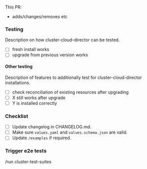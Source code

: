 <!--
Not all PRs will require all tests to be carried out. Delete where appropriate.
-->

<!--
MODIFY THIS AFTER your new app repo is in https://github.com/giantswarm/github
@team-halo-engineers will be automatically requested for review once
this PR has been submitted. (But not for drafts)
-->

This PR:

- adds/changes/removes etc

### Testing

Description on how cluster-cloud-director can be tested.

- [ ] fresh install works
- [ ] upgrade from previous version works

#### Other testing

Description of features to additionally test for cluster-cloud-director installations.

- [ ] check reconciliation of existing resources after upgrading
- [ ] X still works after upgrade
- [ ] Y is installed correctly

<!--
Changelog must always be updated.
-->

### Checklist

- [ ] Update changelog in CHANGELOG.md.
- [ ] Make sure `values.yaml` and `values.schema.json` are valid.
- [ ] Update `/examples` if required.

### Trigger e2e tests

<!--
We currently have one pipeline that tests both cluster creation and cluster upgrades. You can trigger this pipeline by writing this commands in a pull request comment or description
- `/run cluster-test-suites`
If for some reason you want to skip the e2e tests, remove the following line.
-->

/run cluster-test-suites